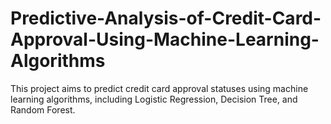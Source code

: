 # Predictive-Analysis-of-Credit-Card-Approval-Using-Machine-Learning-Algorithms
This project aims to predict credit card approval statuses using machine learning algorithms, including Logistic Regression, Decision Tree, and Random Forest.
